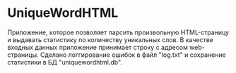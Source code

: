 # UniqueWordHTML
Приложение, которое позволяет парсить произвольную HTML-страницу и выдавать статистику по количеству уникальных слов. В качестве входных данных приложение принимает строку с адресом web-страницы.
Сделано логгирование ошибок в файл "log.txt" и сохранение статистики в БД "uniquewordhtml.db".

